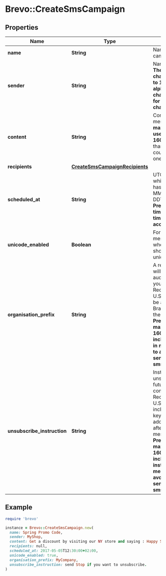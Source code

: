 # Brevo::CreateSmsCampaign

## Properties

| Name | Type | Description | Notes |
| ---- | ---- | ----------- | ----- |
| **name** | **String** | Name of the campaign |  |
| **sender** | **String** | Name of the sender. **The number of characters is limited to 11 for alphanumeric characters and 15 for numeric characters**  |  |
| **content** | **String** | Content of the message. The **maximum characters used per SMS is 160**, if used more than that, it will be counted as more than one SMS  |  |
| **recipients** | [**CreateSmsCampaignRecipients**](CreateSmsCampaignRecipients.md) |  | [optional] |
| **scheduled_at** | **String** | UTC date-time on which the campaign has to run (YYYY-MM-DDTHH:mm:ss.SSSZ). **Prefer to pass your timezone in date-time format for accurate result.**  | [optional] |
| **unicode_enabled** | **Boolean** | Format of the message. It indicates whether the content should be treated as unicode or not.  | [optional][default to false] |
| **organisation_prefix** | **String** | A recognizable prefix will ensure your audience knows who you are. Recommended by U.S. carriers. This will be added as your Brand Name before the message content. **Prefer verifying maximum length of 160 characters including this prefix in message content to avoid multiple sending of same sms.** | [optional] |
| **unsubscribe_instruction** | **String** | Instructions to unsubscribe from future communications. Recommended by U.S. carriers. Must include **STOP** keyword. This will be added as instructions after the end of message content. **Prefer verifying maximum length of 160 characters including this instructions in message content to avoid multiple sending of same sms.** | [optional] |

## Example

```ruby
require 'brevo'

instance = Brevo::CreateSmsCampaign.new(
  name: Spring Promo Code,
  sender: MyShop,
  content: Get a discount by visiting our NY store and saying : Happy Spring!,
  recipients: null,
  scheduled_at: 2017-05-05T12:30:00+02:00,
  unicode_enabled: true,
  organisation_prefix: MyCompany,
  unsubscribe_instruction: send Stop if you want to unsubscribe.
)
```

